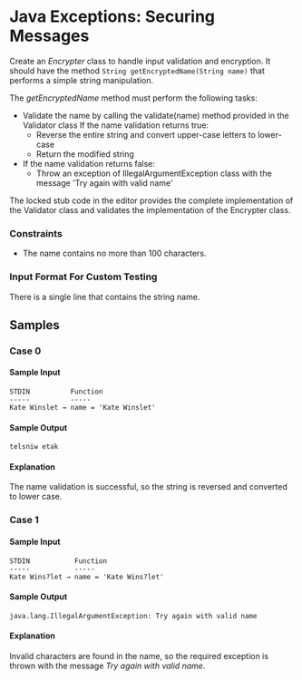 # Java Exceptions: Securing Messages
Create an *Encrypter* class to handle input validation and encryption. It should have the method 
`String getEncryptedName(String name)` that performs a simple string manipulation.

The *getEncryptedName* method must perform the following tasks:

* Validate the name by calling the validate(name) method provided in the Validator class
If the name validation returns true:
  * Reverse the entire string and convert upper-case letters to lower-case
  * Return the modified string
* If the name validation returns false:
  * Throw an exception of IllegalArgumentException class with the message 'Try again with valid name' 

The locked stub code in the editor provides the complete implementation of the Validator class and validates the
implementation of the Encrypter class.

### Constraints
* The name contains no more than 100 characters.

### Input Format For Custom Testing
There is a single line that contains the string name.

## Samples
### Case 0
#### Sample Input
```text
STDIN          Function
-----          -----
Kate Winslet → name = 'Kate Winslet'
```

#### Sample Output
`telsniw etak`


#### Explanation
The name validation is successful, so the string is reversed and converted to lower case.


### Case 1
#### Sample Input
```text
STDIN           Function
-----           -----
Kate Wins?let → name = 'Kate Wins?let'
```

#### Sample Output
```text
java.lang.IllegalArgumentException: Try again with valid name
```

#### Explanation
Invalid characters are found in the name, so the required exception is thrown with the message *Try again with valid name*.
